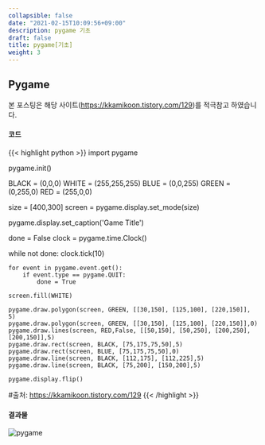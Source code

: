 ```yaml
---
collapsible: false
date: "2021-02-15T10:09:56+09:00"
description: pygame 기초
draft: false
title: pygame[기초]
weight: 3
---
```


## Pygame
본 포스팅은 해당 사이트(https://kkamikoon.tistory.com/129)를 적극참고 하였습니다.

#### 코드
{{< highlight python >}}
import pygame

pygame.init()

BLACK = (0,0,0)
WHITE = (255,255,255)
BLUE = (0,0,255)
GREEN = (0,255,0)
RED = (255,0,0)

size = [400,300]
screen = pygame.display.set_mode(size)

pygame.display.set_caption('Game Title')

done = False
clock = pygame.time.Clock()

while not done:
    clock.tick(10)

    for event in pygame.event.get():
        if event.type == pygame.QUIT:
            done = True

    screen.fill(WHITE)

    pygame.draw.polygon(screen, GREEN, [[30,150], [125,100], [220,150]], 5)
    pygame.draw.polygon(screen, GREEN, [[30,150], [125,100], [220,150]],0)
    pygame.draw.lines(screen, RED,False, [[50,150], [50,250], [200,250], [200,150]],5)
    pygame.draw.rect(screen, BLACK, [75,175,75,50],5)
    pygame.draw.rect(screen, BLUE, [75,175,75,50],0)
    pygame.draw.line(screen, BLACK, [112,175], [112,225],5)
    pygame.draw.line(screen, BLACK, [75,200], [150,200],5)

    pygame.display.flip()

#출처: https://kkamikoon.tistory.com/129
{{< /highlight >}}

#### 결과물
![pygame](images/posts/python/pygame.PNG)

